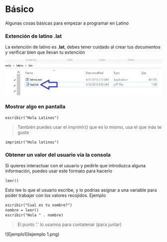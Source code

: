 # Básico
Algunas cosas básicas para empezar a programar en Latino


### Extención de latino .lat
La extención de latino es **.lat**, debes tener cuidado al crear tus documentos y verificar bien que llevan tu extención 

![.lat](extencion.png)





### Mostrar algo en pantalla

```
escribir("Hola Latinos")
```
> También puedes usar el imprimir() que es lo mismo, usa el que más te guste

```
imprimir("Hola latinos")
```


### Obtener un valor del usuario vía la consola
Si quieres interactuar con el usuario y pedirle que introduzca alguna información, puedes usar este formato para hacerlo 
```
leer()
```
Esto lee lo que el usuario escribe, y lo podrias asignar a una variable para poder trabajar con los valores recojidos.
Ejemplo

```
escribir("Cual es tu nombre?")
nombre = leer()
escribir("Hola " . nombre)
```
> El punto '.' lo usamos para contatenar (para juntar)

![Ejemplo1](ejemplo 1.png)

